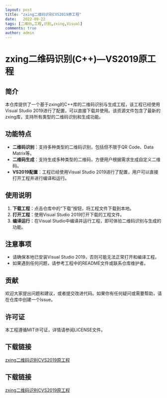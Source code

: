 ```yaml
---
layout: post
title: "zxing二维码识别CVS2019原工程"
date:   2022-09-22
tags: [二维码,工程,识别,zxing,Visual]
comments: true
author: admin
---
```

# zxing二维码识别(C++)—VS2019原工程

## 简介
本仓库提供了一个基于zxing的C++库的二维码识别与生成工程，该工程已经使用Visual Studio 2019进行了配置，可以直接下载并使用。该资源文件包含了最新的zxing库，支持所有类型的二维码识别和生成功能。

## 功能特点
- **二维码识别**：支持多种类型的二维码识别，包括但不限于QR Code、Data Matrix等。
- **二维码生成**：支持生成多种类型的二维码，方便用户根据需求生成自定义二维码。
- **VS2019配置**：工程已经使用Visual Studio 2019进行了配置，用户可以直接打开工程并进行编译和运行。

## 使用说明
1. **下载工程**：点击仓库中的“下载”按钮，将工程文件下载到本地。
2. **打开工程**：使用Visual Studio 2019打开下载的工程文件。
3. **编译运行**：在Visual Studio中编译并运行工程，即可体验二维码识别与生成的功能。

## 注意事项
- 请确保本地已安装Visual Studio 2019，否则可能无法正常打开和编译工程。
- 如果遇到任何问题，请参考工程中的README文件或联系仓库维护者。

## 贡献
欢迎大家提出问题和建议，或者提交改进代码。如果你有任何疑问或需要帮助，请在仓库中创建一个Issue。

## 许可证
本工程遵循MIT许可证，详情请参阅LICENSE文件。

## 下载链接

[zxing二维码识别CVS2019原工程](https://pan.quark.cn/s/de7bfeca6b61)

## 下载链接

[zxing二维码识别CVS2019原工程](https://pan.quark.cn/s/c618f974e11b)